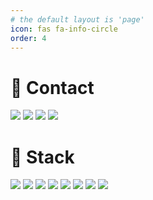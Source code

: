 ```yaml
---
# the default layout is 'page'
icon: fas fa-info-circle
order: 4
---
```

# 💬 Contact 
 
<div>

<a href="https://github.com/lyw1217"><img src="http://img.shields.io/badge/Github-darkgreen?style=for-the-badge&logo=github&link=https://github.com/lyw1217"></a>
<a href="https://lyw1217.github.io/"><img src="http://img.shields.io/badge/GithubPage-gray?style=for-the-badge&logo=Github Pages&link=https://lyw1217.github.io/"></a>
<a href="https://young-cow.tistory.com"><img src="http://img.shields.io/badge/-Tech%20blog-black?style=for-the-badge&logo=Tistory&link=https://young-cow.tistory.com"></a> <a href="mailto:mvl100d@gmail.com"><img src="https://img.shields.io/badge/Gmail-EA4335?style=for-the-badge&logo=Gmail&logoColor=white&link=mailto:mvl100d@gmail.com"></a>



</div>

# 🔭 Stack

<div>
<img src="https://img.shields.io/badge/c-A8B9CC?style=for-the-badge&logo=c&logoColor=white"> <img src="https://img.shields.io/badge/python-3776AB?style=for-the-badge&logo=python&logoColor=white"> <img src="https://img.shields.io/badge/go-00ADD8?style=for-the-badge&logo=go&logoColor=white"> <img src="https://img.shields.io/badge/docker-2496ED?style=for-the-badge&logo=docker&logoColor=white"> <img src="https://img.shields.io/badge/kubernetes-326CE5?style=for-the-badge&logo=kubernetes&logoColor=white"/> <img src="https://img.shields.io/badge/MariaDB-003545?style=for-the-badge&logo=MariaDB&logoColor=white"> <img src="https://img.shields.io/badge/git-F05032?style=for-the-badge&logo=git&logoColor=white"> <img src="https://img.shields.io/badge/Linux-FCC624?style=for-the-badge&logo=Linux&logoColor=black">
</div>
